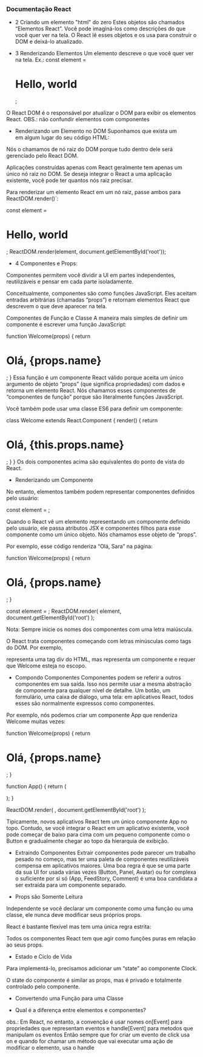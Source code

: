 ### Documentação React

* 2 Criando um elemento "html" do zero
Estes objetos são chamados “Elementos React”. Você pode imaginá-los como descrições do que você quer ver na tela. O React lê esses objetos e os usa para construir o DOM e deixá-lo atualizado.


<!--
const element = (
  <h1 className="greeting">
    Hello, world!
  </h1>
);

ou 

const element = React.createElement(
  'h1',
  {className: 'greeting'},
  'Hello, world!'
);
-->

* 3 Renderizando Elementos
Um elemento descreve o que você quer ver na tela. 
Ex.:
const element = <h1>Hello, world</h1>;

O React DOM é o responsável por atualizar o DOM para exibir os elementos React.
OBS.: não confundir elementos com componentes


- Renderizando um Elemento no DOM
Suponhamos que exista um <div> em algum lugar do seu código HTML:

<div id="root"></div>
Nós o chamamos de nó raiz do DOM porque tudo dentro dele será gerenciado pelo React DOM.

Aplicações construídas apenas com React geralmente tem apenas um único nó raiz no DOM. Se deseja integrar o React a uma aplicação existente, você pode ter quantos nós raiz precisar.

Para renderizar um elemento React em um nó raiz, passe ambos para ReactDOM.render()`:

const element = <h1>Hello, world</h1>;
ReactDOM.render(element, document.getElementById('root'));

* 4 Componentes e Props:

Componentes permitem você dividir a UI em partes independentes, reutilizáveis e pensar em cada parte isoladamente.

Conceitualmente, componentes são como funções JavaScript. Eles aceitam entradas arbitrárias (chamadas “props”) e retornam elementos React que descrevem o que deve aparecer na tela.

Componentes de Função e Classe
A maneira mais simples de definir um componente é escrever uma função JavaScript:

function Welcome(props) {
  return <h1>Olá, {props.name}</h1>;
}
Essa função é um componente React válido porque aceita um único argumento de objeto “props” (que significa propriedades) com dados e retorna um elemento React. Nós chamamos esses componentes de “componentes de função” porque são literalmente funções JavaScript.

Você também pode usar uma classe ES6 para definir um componente:

class Welcome extends React.Component {
  render() {
    return <h1>Olá, {this.props.name}</h1>;
  }
}
Os dois componentes acima são equivalentes do ponto de vista do React.

- Renderizando um Componente

No entanto, elementos também podem representar componentes definidos pelo usuário:

const element = <Welcome name="Sara" />;

Quando o React vê um elemento representando um componente definido pelo usuário, ele passa atributos JSX e componentes filhos para esse componente como um único objeto. Nós chamamos esse objeto de “props”.

Por exemplo, esse código renderiza “Olá, Sara” na página:

function Welcome(props) {
  return <h1>Olá, {props.name}</h1>;
}

const element = <Welcome name="Sara" />;
ReactDOM.render(
  element,
  document.getElementById('root')
);

Nota: Sempre inicie os nomes dos componentes com uma letra maiúscula.

O React trata componentes começando com letras minúsculas como tags do DOM. Por exemplo, <div /> representa uma tag div do HTML, mas <Welcome /> representa um componente e requer que Welcome esteja no escopo.



- Compondo Componentes
Componentes podem se referir a outros componentes em sua saída. Isso nos permite usar a mesma abstração de componente para qualquer nível de detalhe. Um botão, um formulário, uma caixa de diálogo, uma tela: em aplicativos React, todos esses são normalmente expressos como componentes.

Por exemplo, nós podemos criar um componente App que renderiza Welcome muitas vezes:

function Welcome(props) {
  return <h1>Olá, {props.name}</h1>;
}

function App() {
  return (
    <div>
      <Welcome name="Sara" />
      <Welcome name="Cahal" />
      <Welcome name="Edite" />
    </div>
  );
}

ReactDOM.render(
  <App />,
  document.getElementById('root')
);

Tipicamente, novos aplicativos React tem um único componente App no topo. Contudo, se você integrar o React em um aplicativo existente, você pode começar de baixo para cima com um pequeno componente como o Button e gradualmente chegar ao topo da hierarquia de exibição.

- Extraindo Componentes
Extrair componentes pode parecer um trabalho pesado no começo, mas ter uma paleta de componentes reutilizáveis compensa em aplicativos maiores. Uma boa regra é que se uma parte da sua UI for usada várias vezes (Button, Panel, Avatar) ou for complexa o suficiente por si só (App, FeedStory, Comment) é uma boa candidata a ser extraída para um componente separado.

* Props são Somente Leitura

Independente se você declarar um componente como uma função ou uma classe, ele nunca deve modificar seus próprios props.

React é bastante flexível mas tem uma única regra estrita:

Todos os componentes React tem que agir como funções puras em relação ao seus props.


* Estado e Ciclo de Vida

Para implementá-lo, precisamos adicionar um “state” ao componente Clock.

O state do componente é similar as props, mas é privado e totalmente controlado pelo componente.


* Convertendo uma Função para uma Classe

* Qual é a diferença entre elementos e componentes?


obs.: Em React, no entanto, a convenção é usar nomes on[Event] para propriedades que representam eventos e handle[Event] para metodos que manipulam os eventos
 Então sempre que for criar um evento de click usa on e quando for chamar um método que vai executar uma ação de modificar o elemento, usa o handle